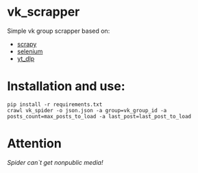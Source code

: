# vk_scrapper

Simple vk group scrapper based on:

* [scrapy](https://github.com/scrapy/scrapy)
* [selenium](https://github.com/SeleniumHQ/Selenium)
* [yt_dlp](https://github.com/yt-dlp/yt-dlp)

# Installation and use:
    pip install -r requirements.txt
    crawl vk_spider -o json.json -a group=vk_group_id -a posts_count=max_posts_to_load -a last_post=last_post_to_load

# Attention
*Spider can`t get nonpublic media!*